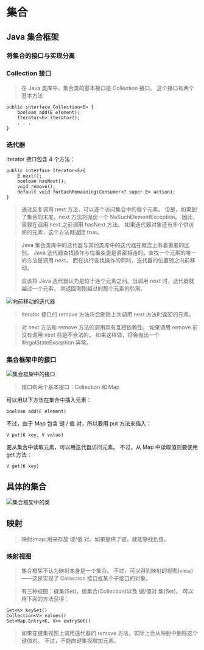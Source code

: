 # 集合

## Java 集合框架

### 将集合的接口与实现分离

### Collection 接口

> 在 Java 类库中，集合类的基本接口是 Collection 接口。
> 这个接口有两个基本方法

```
public interface Collection<E> {
    boolean add(E element);
    Iterator<E> iterator();
    . . .
}
```

### 迭代器

Iterator 接口包含 4 个方法：

```
public interface Iterator<E>{
    E next();
    boolean hasNext();
    void remove();
    default void forEachRemaining(Consumer<? super E> action);
}
```

> 通过反复调用 next 方法，可以逐个访问集合中的每个元素。
> 但是，如果到了集合的末尾，next 方法将抛出一个 NoSuchElementException。
> 因此，需要在调用 next 之前调用 hasNext 方法。
> 如果迭代器对象还有多个供访问的元素，这个方法就返回 true。

> Java 集合类库中的迭代器与其他类库中的迭代器在概念上有着重要的区别。
> Java 迭代器查找操作与位置变更是紧密相连的。查找一个元素的唯一的方法是调用 next，
> 而在执行查找操作的同时，迭代器的位置随之向前移动。
>
> 应该将 Java 迭代器认为是位于连个元素之间。当调用 next 时，迭代器就越过一个元素，
> 并返回刚刚越过的那个元素的引用。

![向前移动的迭代器](resource/Iterator.png)

> Iterator 接口的 remove 方法将会删除上次调用 next 方法时返回的元素。

> 对 next 方法和 remove 方法的调用具有互相依赖性。
> 如果调用 remove 前没有调用 next 将是不合法的。
> 如果这样做，将会抛出一个 IllegalStateException 异常。

### 集合框架中的接口

![集合框架中的接口](resource/Collection-interface.png)

> 接口有两个基本接口：Collection 和 Map

可以用以下方法在集合中插入元素：

```
boolean add(E element)
```

不过，由于 Map 包含 键 / 值 对，所以要用 put 方法来插入：

```
V put(K key, V value)
```

要从集合中读取元素，可以用迭代器访问元素。
不过，从 Map 中读取值则要使用 get 方法：

```
V get(K key)
```

## 具体的集合

![集合框架中的类](resource/Collection-class.png)

## 映射

> 映射(map)用来存放 键/值 对。如果提供了键，就能够找到值。

### 映射视图

> 集合框架不认为映射本身是一个集合。
> 不过，可以得到映射的视图(view)——这是实现了 Collection 接口或某个子接口的对象。

> 有三种视图：键集(Set)，值集合(Collection)以及 键/值对 集(Set)。
> 可以用下面的方法获得：

```
Set<K> keySet()
Collection<V> values()
Set<Map.Entry<K, V>> entrySet()
```

> 如果在键集视图上调用迭代器的 remove 方法，实际上会从映射中删除这个键值对。
> 不过，不能向键集视增加元素。
